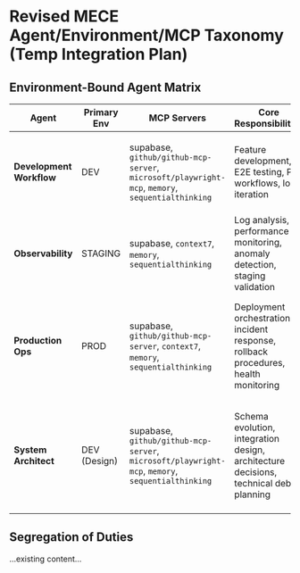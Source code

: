 # Revised MECE Agent/Environment/MCP Taxonomy (Temp Integration Plan)

## Environment-Bound Agent Matrix

| Agent                    | Primary Env  | MCP Servers                                                                                      | Core Responsibilities                                                                 | Toolset Focus                                                                             |
| ------------------------ | ------------ | ------------------------------------------------------------------------------------------------ | ------------------------------------------------------------------------------------- | ----------------------------------------------------------------------------------------- |
| **Development Workflow** | DEV          | supabase, `github/github-mcp-server`, `microsoft/playwright-mcp`, `memory`, `sequentialthinking` | Feature development, E2E testing, PR workflows, local iteration                       | React DevTools, Playwright suite, GitHub PR/CI tasks, Supabase dev queries                |
| **Observability**        | STAGING      | supabase, `context7`, `memory`, `sequentialthinking`                                             | Log analysis, performance monitoring, anomaly detection, staging validation           | Supabase logs/metrics, Context7 trace analysis, pre-prod smoke tests                      |
| **Production Ops**       | PROD         | supabase, `github/github-mcp-server`, `context7`, `memory`, `sequentialthinking`                 | Deployment orchestration, incident response, rollback procedures, health monitoring   | Vercel deploys, Supabase function deploys, GitHub releases, Context7 prod traces          |
| **System Architect**     | DEV (Design) | supabase, `github/github-mcp-server`, `microsoft/playwright-mcp`, `memory`, `sequentialthinking` | Schema evolution, integration design, architecture decisions, technical debt planning | Supabase migrations, GitHub architecture PRs, Playwright contract tests, Mermaid diagrams |

## Segregation of Duties

...existing content...
